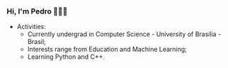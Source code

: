 ### Hi, I'm Pedro 👨🏻‍💻

- Activities:
  - Currently undergrad in Computer Science - University of Brasília - Brasil;
  - Interests range from Education and Machine Learning;
  - Learning Python and C++.
